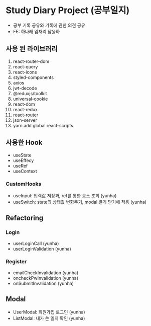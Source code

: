 # Study Diary Project (공부일지)

- 공부 기록 공유와 기록에 관한 의견 공유
- FE: 하나래 임채리 남윤하

## 사용 된 라이브러리

1. react-router-dom
2. react-query
3. react-icons
4. styled-components
5. axios
6. jwt-decode
7. @reduxjs/toolkit
8. universal-cookie
9. react-dom
10. react-redux
11. react-router
12. json-server
13. yarn add global react-scripts

## 사용한 Hook

- useState
- useEffecy
- useRef
- useContext

### CustomHooks

- useInput: 입력값 저장과, ref를 통한 요소 조회 (yunha)
- useSwitch: state의 상태값 변화주기, modal 열기 닫기에 적용 (yunha)

## Refactoring

### Login

- userLoginCall (yunha)
- userLoginValidation (yunha)

### Register

- emailCheckInvalidation (yunha)
- oncheckPwInvalidation (yunha)
- onSubmitInvalidation (yunha)

## Modal

- UserModal: 회원가입 로그인 (yunha)
- ListModal: 내가 쓴 일지 확인 (yunha)

